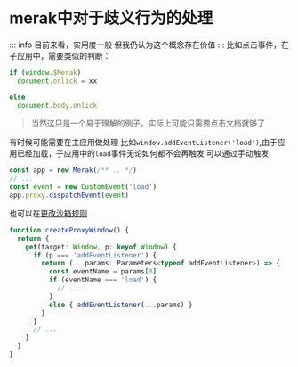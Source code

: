 # merak中对于歧义行为的处理
::: info
目前来看，实用度一般
但我仍认为这个概念存在价值
:::
比如点击事件，在子应用中，需要类似的判断：
```ts
if (window.$Merak)
  document.onlick = xx

else
  document.body.onlick
```
> 当然这只是一个易于理解的例子，实际上可能只需要点击文档就够了

有时候可能需要在主应用做处理
比如`window.addEventListener('load')`,由于应用已经加载，子应用中的`load`事件无论如何都不会再触发
可以通过手动触发
```ts
const app = new Merak(/** .. */)
// ...
const event = new CustomEvent('load')
app.proxy.dispatchEvent(event)
```
也可以在[更改沙箱规则](../guide/reform/proxy.md)

```ts
function createProxyWindow() {
  return {
    get(target: Window, p: keyof Window) {
      if (p === 'addEventListener') {
        return (...params: Parameters<typeof addEventListener>) => {
          const eventName = params[0]
          if (eventName === 'load') {
            // ...
          }
          else { addEventListener(...params) }
        }
      }
      // ...
    }
  }
}
```